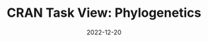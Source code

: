 ---
title: "CRAN Task View: Phylogenetics"
collection: publications
permalink: /publication/2022-12-20-Gearty_et_al_2022
date: 2022-12-20
venue: 'CRAN'
link: 'https://CRAN.R-project.org/view=Phylogenetics'
citation: "Gearty, W., O'Meara, B., **Berv. J. S*.**, Ballen, G. S., Ferreira, D., Lapp, H., Schmitz, L., Smith, M. R., Upham, N. S., Nations, J. A. (2022). <i>CRAN Task View: Phylogenetics</i>. Version 2022-10-25."
---
